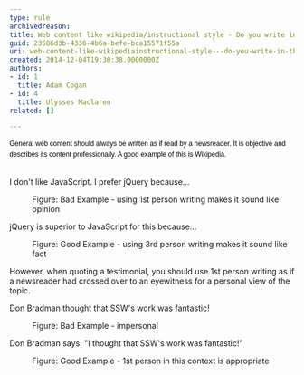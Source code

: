 ```yaml
---
type: rule
archivedreason: 
title: Web content like wikipedia/instructional style - Do you write in the newsreader and eyewitness style?
guid: 23586d3b-4336-4b6a-befe-bca15571f55a
uri: web-content-like-wikipediainstructional-style---do-you-write-in-the-newsreader-and-eyewitness-style
created: 2014-12-04T19:30:38.0000000Z
authors:
- id: 1
  title: Adam Cogan
- id: 4
  title: Ulysses Maclaren
related: []

---
```



<span style="color&#58;#000000;font-family&#58;verdana, sans-serif;font-size&#58;12px;line-height&#58;16.8px;">​General web content should always be written as if read by a newsreader. It is objective and describes its content professionally. A good example of this is Wikipedia.</span>​​
<br><excerpt class='endintro'></excerpt><br>
<dl class="badImage"><dt><p class="greyBox" style="width&#58;480px;">
                            I don't like JavaScript. I prefer jQuery because...</p></dt><dd>Figure&#58; Bad Example - using 1st person writing makes it sound like opinion</dd></dl><dl class="goodImage"><dt><p class="greyBox" style="width&#58;480px;">
                            jQuery is superior to JavaScript for this because...</p></dt><dd>Figure&#58; Good Example - using 3rd person writing makes it sound like fact</dd></dl><p>However, when quoting a testimonial, you should use 1st person writing as if a newsreader had crossed over to an eye​witness for a personal view of the topic.</p><dl class="badImage"><dt><p class="greyBox" style="width&#58;480px;">
                            Don Bradman thought that SSW's work was fantastic!</p></dt><dd>Figure&#58; Bad Example - impersonal</dd></dl><dl class="goodImage"><dt><p class="greyBox" style="width&#58;480px;">
                            Don Bradman says&#58; &quot;I thought that SSW's work was fantastic!&quot;</p></dt><dd>Figure&#58; Good Example - 1st person in this context is appropriate</dd></dl>​​


